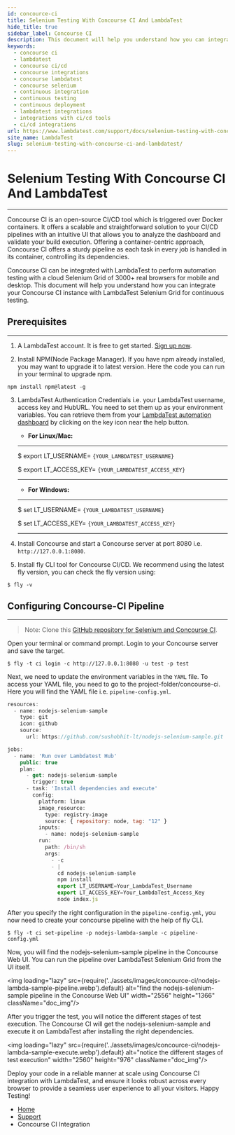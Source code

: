 ```yaml
---
id: concource-ci
title: Selenium Testing With Concourse CI And LambdaTest
hide_title: true
sidebar_label: Concourse CI
description: This document will help you understand how you can integrate your Concourse CI instance with cloud Selenium Grid for continuous testing.
keywords:
  - concourse ci
  - lambdatest
  - concourse ci/cd
  - concourse integrations
  - concourse lambdatest
  - concourse selenium
  - continuous integration
  - continuous testing
  - continuous deployment
  - lambdatest integrations
  - integrations with ci/cd tools
  - ci/cd integrations
url: https://www.lambdatest.com/support/docs/selenium-testing-with-concourse-ci-and-lambdatest/
site_name: LambdaTest
slug: selenium-testing-with-concourse-ci-and-lambdatest/
---
```


<script type="application/ld+json"
      dangerouslySetInnerHTML={{ __html: JSON.stringify({
       "@context": "https://schema.org",
        "@type": "BreadcrumbList",
        "itemListElement": [{
          "@type": "ListItem",
          "position": 1,
          "name": "LambdaTest",
          "item": "https://www.lambdatest.com"
        },{
          "@type": "ListItem",
          "position": 2,
          "name": "Support",
          "item": "https://www.lambdatest.com/support/docs/"
        },{
          "@type": "ListItem",
          "position": 3,
          "name": "Concourse CI Integration",
          "item": "https://www.lambdatest.com/support/docs/selenium-testing-with-concourse-ci-and-lambdatest/"
        }]
      })
    }}
></script>

# Selenium Testing With Concourse CI And LambdaTest
* * *
Concourse CI is an open-source CI/CD tool which is triggered over Docker containers. It offers a scalable and straightforward solution to your CI/CD pipelines with an intuitive UI that allows you to analyze the dashboard and validate your build execution. Offering a container-centric approach, Concourse CI offers a sturdy pipeline as each task in every job is handled in its container, controlling its dependencies.

Concourse CI can be integrated with LambdaTest to perform automation testing with a cloud Selenium Grid of 3000+ real browsers for mobile and desktop. This document will help you understand how you can integrate your Concourse CI instance with LambdaTest Selenium Grid for continuous testing.

## Prerequisites
* * *
1. A LambdaTest account. It is free to get started. [Sign up now](https://accounts.lambdatest.com/register).

2. Install NPM(Node Package Manager). If you have npm already installed, you may want to upgrade it to latest version. Here the code you can run in your terminal to upgrade npm.

```
npm install npm@latest -g
```

3. LambdaTest Authentication Credentials i.e. your LambdaTest username, access key and HubURL. You need to set them up as your environment variables. You can retrieve them from your [LambdaTest automation dashboard](https://automation.lambdatest.com/) by clicking on the key icon near the help button.

    * **For Linux/Mac:**

    ---
    $ export LT_USERNAME= `{YOUR_LAMBDATEST_USERNAME}`
    
    $ export LT_ACCESS_KEY= `{YOUR_LAMBDATEST_ACCESS_KEY}`

    ---

    * **For Windows:**

    ---
    $ set LT_USERNAME= `{YOUR_LAMBDATEST_USERNAME}`
    
    $ set LT_ACCESS_KEY= `{YOUR_LAMBDATEST_ACCESS_KEY}`

    ---

4. Install Concourse and start a Concourse server at port 8080 i.e. ``http://127.0.0.1:8080``.

5. Install fly CLI tool for Concourse CI/CD. We recommend using the latest fly version, you can check the fly version using:

```
$ fly -v
```

## Configuring Concourse-CI Pipeline
* * *
> Note: Clone this [GitHub repository for Selenium and Concourse CI](https://github.com/LambdaTest/concourse-nodejs-selenium-sample).

Open your terminal or command prompt. Login to your Concourse server and save the target.

```
$ fly -t ci login -c http://127.0.0.1:8080 -u test -p test
```

Next, we need to update the environment variables in the `YAML` file. To access your YAML file, you need to go to the project-folder/concourse-ci. Here you will find the YAML file i.e. `pipeline-config.yml`.

```js
resources:
  - name: nodejs-selenium-sample
    type: git
    icon: github
    source:
      url: https://github.com/sushobhit-lt/nodejs-selenium-sample.git

jobs:
  - name: 'Run over Lambdatest Hub'
    public: true
    plan:
      - get: nodejs-selenium-sample
        trigger: true
      - task: 'Install dependencies and execute'
        config:
          platform: linux
          image_resource:
            type: registry-image
            source: { repository: node, tag: "12" }
          inputs:
            - name: nodejs-selenium-sample
          run:
            path: /bin/sh
            args:
              - -c
              - |
                cd nodejs-selenium-sample
                npm install
                export LT_USERNAME=Your_LambdaTest_Username
                export LT_ACCESS_KEY=Your_LambdaTest_Access_Key
                node index.js
```

After you specify the right configuration in the `pipeline-config.yml`, you now need to create your concourse pipeline with the help of fly CLI.

```
$ fly -t ci set-pipeline -p nodejs-lambda-sample -c pipeline-config.yml
```

Now, you will find the nodejs-selenium-sample pipeline in the Concourse Web UI. You can run the pipeline over LambdaTest Selenium Grid from the UI itself.

<img loading="lazy" src={require('../assets/images/concource-ci/nodejs-lambda-sample-pipeline.webp').default} alt="find the nodejs-selenium-sample pipeline in the Concourse Web UI" width="2556" height="1366" className="doc_img"/>
 
After you trigger the test, you will notice the different stages of test execution. The Concourse CI will get the nodejs-selenium-sample and execute it on LambdaTest after installing the right dependencies.

<img loading="lazy" src={require('../assets/images/concource-ci/nodejs-lambda-sample-execute.webp').default} alt="notice the different stages of test execution" width="2560" height="976" className="doc_img"/>

Deploy your code in a reliable manner at scale using Concourse CI integration with LambdaTest, and ensure it looks robust across every browser to provide a seamless user experience to all your visitors. Happy Testing!

<nav aria-label="breadcrumbs">
  <ul className="breadcrumbs">
    <li className="breadcrumbs__item">
      <a className="breadcrumbs__link" href="https://www.lambdatest.com">
        Home
      </a>
    </li>
    <li className="breadcrumbs__item">
      <a className="breadcrumbs__link" target="_self" href="https://www.lambdatest.com/support/docs/">
        Support
      </a>
    </li>
    <li className="breadcrumbs__item breadcrumbs__item--active">
      <span className="breadcrumbs__link">
        Concourse CI Integration
      </span>
    </li>
  </ul>
</nav>